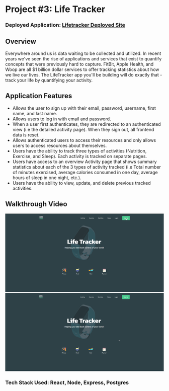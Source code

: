 # Project #3: Life Tracker

### Deployed Application: [Lifetracker Deployed Site](https://personal-lifetracker.surge.sh/)

## Overview

Everywhere around us is data waiting to be collected and utilized. In recent years we've seen the rise of applications and services that exist to quantify concepts that were previously hard to capture. FitBit, Apple Health, and Woop are all $1 billion dollar services to offer tracking statistics about how we live our lives. The LifeTracker app you'll be building will do exactly that - track your life by quantifying your activity.

## Application Features

- Allows the user to sign up with their email, password, username, first name, and last name.
- Allows users to log in with email and password.
- When a user first authenticates, they are redirected to an authenticated view (i.e the detailed activity page). When they sign out, all frontend data is reset.
- Allows authenticated users to access their resources and only allows users to access resources about themselves.
- Users have the ability to track three types of activities (Nutrition, Exercise, and Sleep). Each activity is tracked on separate pages.
- Users have access to an overview Activity page that shows summary statistics about each of the 3 types of activity tracked (i.e Total number of minutes exercised, average calories consumed in one day, average hours of sleep in one night, etc.).
- Users have the ability to view, update, and delete previous tracked activities.

## Walkthrough Video

<img src="walkthrough1.gif" width=800><br>
<img src="walkthrough2.gif" width=800><br>

### Tech Stack Used: React, Node, Express, Postgres

